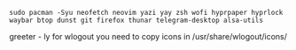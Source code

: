 ```
sudo pacman -Syu neofetch neovim yazi yay zsh wofi hyprpaper hyprlock waybar btop dunst git firefox thunar telegram-desktop alsa-utils
```

greeter - ly
for wlogout you need to copy icons in /usr/share/wlogout/icons/
